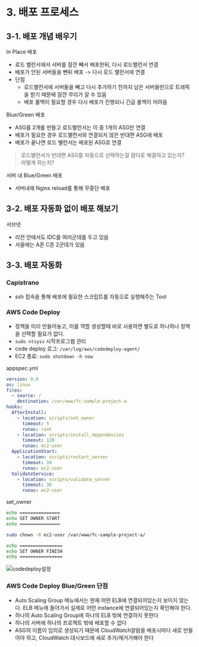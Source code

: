# 3. 배포 프로세스

## 3-1. 배포 개념 배우기

In Place 배포

* 로드 밸런서에서 서버를 잠깐 빼서 배포한뒤, 다시 로드밸런서 연결
* 배포가 안된 서버들을 뺀뒤 배포 -> 다시 로드 밸런서에 연결
* 단점
  * 로드밸런서에 서버들을 빼고 다시 추가하기 전까지 남은 서버들만으로 트래픽을 받기 때문에 잠깐 무리가 갈 수 있음
  * 배포 롤백이 필요할 경우 다시 배포가 진행되니 긴급 롤백이 어려움

Blue/Green 배포

* ASG를 2개를 만들고 로드밸런서는 이 중 1개의 ASG만 연결
* 배포가 필요한 경우 로드밸런서와 연결되지 않은 반대편 ASG에 배포
* 배포가 끝나면 로드 밸런서는 배포된 ASG로 연결

> 로드밸런서가 반대편 ASG를 자동으로 선택하는걸 람다로 해결하고 있는지?  
어떻게 하는지?

서버 내 Blue/Green 배포

* 서버내에 Nginx reload를 통해 무중단 배포

## 3-2. 배포 자동화 없이 배포 해보기

서브넷

* 리전 안에서도 IDC를 여러군데를 두고 있음
* 서울에는 A존 C존 2군데가 있음

## 3-3. 배포 자동화

### Capistrano

* ssh 접속을 통해 배포에 필요한 스크립트를 자동으로 실행해주는 Tool

### AWS Code Deploy

* 정책을 미리 만들어놓고, 이를 역할 생성할때 바로 사용하면 별도로 하나하나 정책을 선택할 필요가 없다.
* ```sudo ntsysv``` 시작프로그램 관리
* code deploy 로그: ```/var/log/aws/codedeploy-agent/```
* EC2 종료: ```sudo shutdown -h now```

appspec.yml

```yaml
version: 0.0
os: linux
files:
  - source: /
    destination: /var/www/fc-sample-project-a
hooks:
  AfterInstall:
    - location: scripts/set_owner
      timeout: 5
      runas: root
    - location: scripts/install_dependencies
      timeout: 120 
      runas: ec2-user
  ApplicationStart:
    - location: scripts/restart_server
      timeout: 10 
      runas: ec2-user
  ValidateService:
    - location: scripts/validate_server
      timeout: 30 
      runas: ec2-user
```

set_owner

```bash
echo ===============
echo SET OWNER START
echo ===============

sudo chown -R ec2-user /var/www/fc-sample-project-a/

echo ================
echo SET OWNER FINISH
echo ================
```

![codedeploy설정](./images/3/codedeploy설정.png)

### AWS Code Deploy Blue/Green 단점

* Auto Scaling Group 메뉴에서는 현재 어떤 ELB에 연결되어있는지 보이지 않는다. ELB 메뉴에 들어가서 실제로 어떤 instance에 연결되어있는지 확인해야 한다.
* 하나의 Auto Scaling Group에 하나의 ELB 밖에 연결하지 못한다
* 하나의 서버에 하나의 프로젝트 밖에 배포할 수 없다
* ASG의 이름이 임의로 생성되기 때문에 CloudWatch알람을 배포시마다 새로 만들어야 하고, CloudWatch 대시보드에 새로 추가/제거거해야 한다